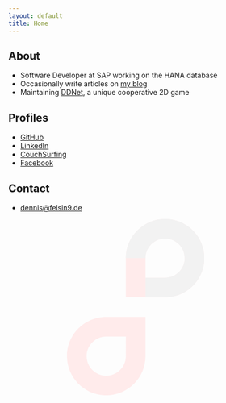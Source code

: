 ```yaml
---
layout: default
title: Home
---
```

## About

- Software Developer at SAP working on the HANA database
- Occasionally write articles on [my blog](https://hookrace.net/)
- Maintaining [DDNet](https://ddnet.tw/), a unique cooperative 2D game

## Profiles

- [GitHub](https://github.com/def-)
- [LinkedIn](https://www.linkedin.com/in/defelsing)
- [CouchSurfing](https://www.couchsurfing.com/people/dennis-felsing)
- [Facebook](https://www.facebook.com/defelsing)

## Contact

- [dennis@felsin9.de](mailto:dennis@felsin9.de)

<div style="text-align:center"><svg xmlns="http://www.w3.org/2000/svg" version="1" height="350" width="272.222"><g><path d="M194.5 0c-42.946 0-77.8 34.854-77.8 77.8v77.8h77.8c42.946 0 77.8-34.854 77.8-77.8s-34.854-77.8-77.8-77.8zm0 38.9c21.473 0 38.9 17.427 38.9 38.9s-17.427 38.9-38.9 38.9h-38.9v-38.9c0-21.473 17.427-38.9 38.9-38.9z" fill="#ffebeb"/><path d="M77.8 350.1c42.946 0 77.8-34.854 77.8-77.8v-77.8h-77.8c-42.946 0-77.8 34.854-77.8 77.8s34.854 77.8 77.8 77.8zm0-38.9c-21.473 0-38.9-17.427-38.9-38.9s17.427-38.9 38.9-38.9h38.9v38.9c0 21.473-17.427 38.9-38.9 38.9z" fill="#ffebeb"/><path d="M194.5 0c-42.918 0-77.755 34.811-77.798 77.719h38.897v77.881h38.902c42.946 0 77.8-34.854 77.8-77.8s-34.854-77.8-77.8-77.8zm0 38.9c21.473 0 38.9 17.427 38.9 38.9s-17.427 38.9-38.9 38.9h-38.9v-38.9c0-21.473 17.427-38.9 38.9-38.9z" fill="#f2f2f2"/></g></svg></div>
